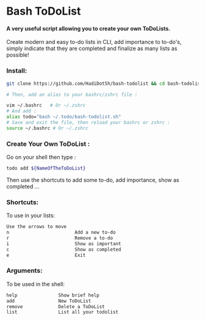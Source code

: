 # Bash ToDoList

#### A very useful script allowing you to create your own ToDoLists.
<p>Create modern and easy to-do lists in CLI, add importance to to-do's, simply indicate that they are completed and finalize as many lists as possible!</p>

### Install:

```bash
git clone https://github.com/HadiDotSh/bash-todolist && cd bash-todolist && bash install.sh

# Then, add an alias to your bashrc/zshrc file :

vim ~/.bashrc   # Or ~/.zshrc
# And add :
alias todo="bash ~/.todo/bash-todolist.sh"
# Save and exit the file, then reload your bashrc or zshrc :
source ~/.bashrc # Or ~/.zshrc
```

### Create Your Own ToDoList :

<p>Go on your shell then type :</p>

```bash
todo add ${NameOfTheToDoList}
```

<p>Then use the shortcuts to add some to-do, add importance, show as completed ... </p>

### Shortcuts:
<p>To use in your lists:</p>

```diff
Use the arrows to move
n                        Add a new to-do
r                        Remove a to-do
i                        Show as important
c                        Show as completed
e                        Exit
```

### Arguments:
<p>To be used in the shell:</p>

```diff
help               Show brief help
add                New ToDoList
remove             Delete a ToDoList
list               List all your todolist
```